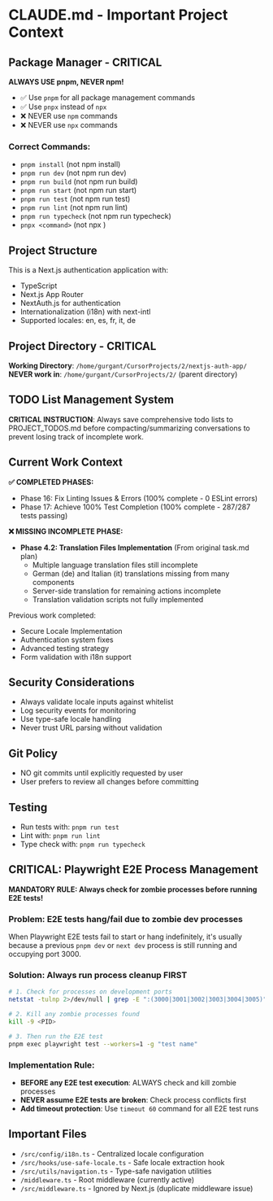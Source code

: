 # CLAUDE.md - Important Project Context

## Package Manager - CRITICAL

**ALWAYS USE pnpm, NEVER npm!**

- ✅ Use `pnpm` for all package management commands
- ✅ Use `pnpx` instead of `npx`
- ❌ NEVER use `npm` commands
- ❌ NEVER use `npx` commands

### Correct Commands:

- `pnpm install` (not npm install)
- `pnpm run dev` (not npm run dev)
- `pnpm run build` (not npm run build)
- `pnpm run start` (not npm run start)
- `pnpm run test` (not npm run test)
- `pnpm run lint` (not npm run lint)
- `pnpm run typecheck` (not npm run typecheck)
- `pnpx <command>` (not npx <command>)

## Project Structure

This is a Next.js authentication application with:

- TypeScript
- Next.js App Router
- NextAuth.js for authentication
- Internationalization (i18n) with next-intl
- Supported locales: en, es, fr, it, de

## Project Directory - CRITICAL

**Working Directory**: `/home/gurgant/CursorProjects/2/nextjs-auth-app/`
**NEVER work in**: `/home/gurgant/CursorProjects/2/` (parent directory)

## TODO List Management System

**CRITICAL INSTRUCTION**: Always save comprehensive todo lists to PROJECT_TODOS.md before compacting/summarizing conversations to prevent losing track of incomplete work.

## Current Work Context

**✅ COMPLETED PHASES:**

- Phase 16: Fix Linting Issues & Errors (100% complete - 0 ESLint errors)
- Phase 17: Achieve 100% Test Completion (100% complete - 287/287 tests passing)

**❌ MISSING INCOMPLETE PHASE:**

- **Phase 4.2: Translation Files Implementation** (From original task.md plan)
  - Multiple language translation files still incomplete
  - German (de) and Italian (it) translations missing from many components
  - Server-side translation for remaining actions incomplete
  - Translation validation scripts not fully implemented

Previous work completed:

- Secure Locale Implementation
- Authentication system fixes
- Advanced testing strategy
- Form validation with i18n support

## Security Considerations

- Always validate locale inputs against whitelist
- Log security events for monitoring
- Use type-safe locale handling
- Never trust URL parsing without validation

## Git Policy

- NO git commits until explicitly requested by user
- User prefers to review all changes before committing

## Testing

- Run tests with: `pnpm run test`
- Lint with: `pnpm run lint`
- Type check with: `pnpm run typecheck`

## CRITICAL: Playwright E2E Process Management

**MANDATORY RULE: Always check for zombie processes before running E2E tests!**

### Problem: E2E tests hang/fail due to zombie dev processes
When Playwright E2E tests fail to start or hang indefinitely, it's usually because a previous `pnpm dev` or `next dev` process is still running and occupying port 3000.

### Solution: Always run process cleanup FIRST
```bash
# 1. Check for processes on development ports
netstat -tulnp 2>/dev/null | grep -E ":(3000|3001|3002|3003|3004|3005)" | head -10

# 2. Kill any zombie processes found
kill -9 <PID>

# 3. Then run the E2E test
pnpm exec playwright test --workers=1 -g "test name"
```

### Implementation Rule:
- **BEFORE any E2E test execution**: ALWAYS check and kill zombie processes
- **NEVER assume E2E tests are broken**: Check process conflicts first
- **Add timeout protection**: Use `timeout 60` command for all E2E test runs

## Important Files

- `/src/config/i18n.ts` - Centralized locale configuration
- `/src/hooks/use-safe-locale.ts` - Safe locale extraction hook
- `/src/utils/navigation.ts` - Type-safe navigation utilities
- `/middleware.ts` - Root middleware (currently active)
- `/src/middleware.ts` - Ignored by Next.js (duplicate middleware issue)
